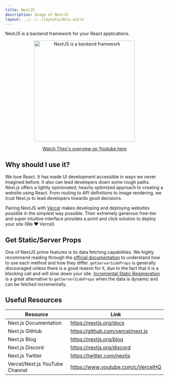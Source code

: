 ```yaml
---
title: NextJS
description: Usage of NextJS
layout: ../../../layouts/docs.astro
---
```


NextJS is a backend framework for your React applications.

<a href="https://www.youtube.com/watch?v=2cB5Fh46Vi4" className="mx-auto" target="\_blank">
  <p align="center">
    <img
      src="/images/nextjs_thumbnail.jpg"
      alt="NextJS is a backend framework"
      width="320"
    />
  </p>
</a>

<a href="https://www.youtube.com/watch?v=2cB5Fh46Vi4" className="mx-auto" target="\_blank">
  <p align="center">Watch Theo's overview on Youtube here</p>
</a>

## Why should I use it?

We love React. It has made UI development accessible in ways we never imagined before. It also can lead developers down some rough paths. Next.js offers a lightly opinionated, heavily optimized approach to creating a website using React. From routing to API definitions to image rendering, we trust Next.js to lead developers towards good decisions.

Pairing NextJS with [Vercel](https://vercel.com/) makes developing and deploying websites possible in the simplest way possible. Their extremely generous free-tier and super intuitive interface provides a point and click solution to deploy your site (We ❤️ Vercel)

## Get Static/Server Props

One of NextJS prime features is its data fetching capabilities. We highly recommend reading through the [official documentation](https://nextjs.org/docs/basic-features/data-fetching) to understand how to use each method and how they differ. `getServerSideProps` is generally discouraged unless there is a good reason for it, due to the fact that it is a blocking call and will slow down your site. [Incremental Static Regeneration](https://nextjs.org/docs/basic-features/incremental-static-regeneration) is a great alternative to `getServerSideProps` when the data is dynamic and can be fetched incrementally.

## Useful Resources

| Resource                       | Link                               |
| ------------------------------ | ---------------------------------- |
| Next.js Documentation          | https://nextjs.org/docs            |
| Next.js GitHub                 | https://github.com/vercel/next.js  |
| Next.js Blog                   | https://nextjs.org/blog            |
| Next.js Discord                | https://nextjs.org/discord         |
| Next.js Twitter                | https://twitter.com/nextjs         |
| Vercel/Next.js YouTube Channel | https://www.youtube.com/c/VercelHQ |
